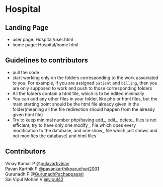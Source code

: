 # Hospital

## Landing Page
- user page: Hospital/user.html
- home page: Hospital/home.html

## Guidelines to contributors
- pull the code
- start working only on the folders corresponding to the work associated to you. For example, if you are assigned `patient` and `billing`, then you are only supposed to work and push to those corresponding folders
- All the folders contain a html file, which is to be edited minimally
- You can add any other files in your folder, like php or html files, but the main starting point should be the html file already given in the folder(meaning all the file redirection should happen from the already given html file)
- Try to keep minimal number php(having add_, edit_, delete_ files is not efficient, try to have only one modify_, file which does every modification to the database, and one show_ file which just shows and not modifies the database) and html files

## Contributors
Vinay Kumar P	[@pulavartivinay](https://github.com/pulavartivinay) <br>
Pavan Karthik P [@pavankarthikparuchuri2001](https://github.com/pavankarthikparuchuri2001) <br>
Gurunadh P [@GurunadhPachappagari](https://github.com/GurunadhPachappagari) <br>
Sai Vipul Mohan V [@vipul43](https://github.com/vipul43) <br>